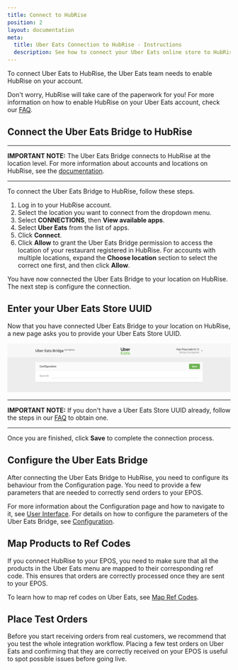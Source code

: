 ```yaml
---
title: Connect to HubRise
position: 2
layout: documentation
meta:
  title: Uber Eats Connection to HubRise - Instructions
  description: See how to connect your Uber Eats online store to HubRise. Connection is simple. Send the link to your Uber Eats page to HubRise and follow a few steps to connect.
---
```


To connect Uber Eats to HubRise, the Uber Eats team needs to enable HubRise on your account.

Don't worry, HubRise will take care of the paperwork for you! For more information on how to enable HubRise on your Uber Eats account, check our [FAQ](/apps/uber-eats/faqs/request-uber-eats-api-activation/).

## Connect the Uber Eats Bridge to HubRise

---

**IMPORTANT NOTE:** The Uber Eats Bridge connects to HubRise at the location level. For more information about accounts and locations on HubRise, see the [documentation](https://www.hubrise.com/docs/getting-started/#accounts-and-locations).

---

To connect the Uber Eats Bridge to HubRise, follow these steps.

1. Log in to your HubRise account.
1. Select the location you want to connect from the dropdown menu.
1. Select **CONNECTIONS**, then **View available apps**.
1. Select **Uber Eats** from the list of apps.
1. Click **Connect**.
1. Click **Allow** to grant the Uber Eats Bridge permission to access the location of your restaurant registered in HubRise. For accounts with multiple locations, expand the **Choose location** section to select the correct one first, and then click **Allow**.

You have now connected the Uber Eats Bridge to your location on HubRise. The next step is configure the connection.

## Enter your Uber Eats Store UUID

Now that you have connected Uber Eats Bridge to your location on HubRise, a new page asks you to provide your Uber Eats Store UUID.

![Uber Eats store UUID](../images/001-en-store-id.png)

---

**IMPORTANT NOTE:** If you don't have a Uber Eats Store UUID already, follow the steps in our [FAQ](/apps/uber-eats/faqs/request-uber-eats-api-activation/) to obtain one.

---

Once you are finished, click **Save** to complete the connection process.

## Configure the Uber Eats Bridge

After connecting the Uber Eats Bridge to HubRise, you need to configure its behaviour from the Configuration page. You need to provide a few parameters that are needed to correctly send orders to your EPOS.

For more information about the Configuration page and how to navigate to it, see [User Interface](/apps/uber-eats/user-interface/#configuration-page). For details on how to configure the parameters of the Uber Eats Bridge, see [Configuration](/apps/uber-eats/configuration).

## Map Products to Ref Codes

If you connect HubRise to your EPOS, you need to make sure that all the products in the Uber Eats menu are mapped to their corresponding ref code. This ensures that orders are correctly processed once they are sent to your EPOS.

To learn how to map ref codes on Uber Eats, see [Map Ref Codes](/apps/uber-eats/map-ref-codes).

## Place Test Orders

Before you start receiving orders from real customers, we recommend that you test the whole integration workflow.
Placing a few test orders on Uber Eats and confirming that they are correctly received on your EPOS is useful to spot possible issues before going live.
